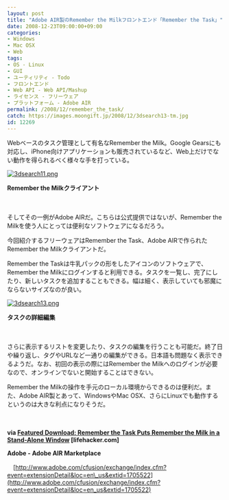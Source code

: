 ```yaml
---
layout: post
title: "Adobe AIR製のRemember the Milkフロントエンド「Remember the Task」"
date: 2008-12-23T09:00:00+09:00
categories:
- Windows
- Mac OSX
- Web
tags: 
- OS - Linux
- GUI
- ユーティリティ - Todo
- フロントエンド
- Web API - Web API/Mashup
- ライセンス - フリーウェア
- プラットフォーム - Adobe AIR
permalink: /2008/12/remember_the_task/
catch: https://images.moongift.jp/2008/12/3dsearch13-tm.jpg
id: 12269
---
```

Webベースのタスク管理として有名なRemember the Milk。Google Gearsにも対応し、iPhone向けアプリケーションも販売されているなど、Web上だけでない動作を得られるべく様々な手を打っている。

  

[![3dsearch11.png](https://images.moongift.jp/2008/12/3dsearch11-tm.jpg)](https://images.moongift.jp/2008/12/3dsearch111.png)  
  
**Remember the Milkクライアント**

  

　

  

そしてその一例がAdobe AIRだ。こちらは公式提供ではないが、Remember the Milkを使う人にとっては便利なソフトウェアになるだろう。

  

今回紹介するフリーウェアはRemember the Task、Adobe AIRで作られたRemember the Milkクライアントだ。

  
<!--more-->

Remember the Taskは牛乳パックの形をしたアイコンのソフトウェアで、Remember the Milkにログインすると利用できる。タスクを一覧し、完了にしたり、新しいタスクを追加することもできる。幅は細く、表示していても邪魔にならないサイズなのが良い。

  

[![3dsearch13.png](https://images.moongift.jp/2008/12/3dsearch13-tm.jpg)](https://images.moongift.jp/2008/12/3dsearch13.png)  
  
**タスクの詳細編集**

  

　

  

さらに表示するリストを変更したり、タスクの編集を行うことも可能だ。終了日や繰り返し、タグやURLなど一通りの編集ができる。日本語も問題なく表示できるようだ。なお、初回の表示の際にはRemember the Milkへのログインが必要なので、オンラインでないと開始することはできない。

  

Remember the Milkの操作を手元のローカル環境からできるのは便利だ。また、Adobe AIR製とあって、WindowsやMac OSX、さらにLinuxでも動作するというのは大きな利点になりそうだ。

  

　

  

**via [Featured Download: Remember the Task Puts Remember the Milk in a Stand-Alone Window](http://lifehacker.com/5113035/remember-the-task-puts-remember-the-milk-in-a-stand+alone-window) [lifehacker.com]**

  

**Adobe - Adobe AIR Marketplace**  
  
　[http://www.adobe.com/cfusion/exchange/index.cfm?event=extensionDetail&loc=en\_us&extid=1705522](http://www.adobe.com/cfusion/exchange/index.cfm?event=extensionDetail&loc=en_us&extid=1705522)

  

